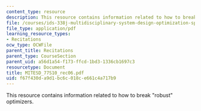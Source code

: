 ```yaml
---
content_type: resource
description: This resource contains information related to how to break "robust" optimizers.
file: /courses/ids-338j-multidisciplinary-system-design-optimization-spring-2010/f67f430da9d1bc6c018ce661c4a717b9_MITESD_77S10_rec06.pdf
file_type: application/pdf
learning_resource_types:
- Recitations
ocw_type: OCWFile
parent_title: Recitations
parent_type: CourseSection
parent_uid: a56d1a54-f173-ffcd-1bd3-1336cb1697c3
resourcetype: Document
title: MITESD_77S10_rec06.pdf
uid: f67f430d-a9d1-bc6c-018c-e661c4a717b9
---
```

This resource contains information related to how to break "robust" optimizers.

